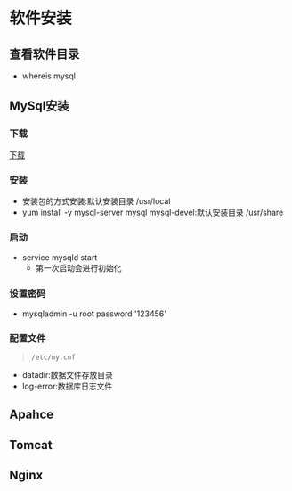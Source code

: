 # 软件安装

## 查看软件目录
  - whereis mysql

## MySql安装
### 下载
  [下载](https://dev.mysql.com/downloads/file/?id=482726)
### 安装
  - 安装包的方式安装:默认安装目录 /usr/local
  - yum install -y mysql-server mysql mysql-devel:默认安装目录 /usr/share
### 启动
  - service mysqld start
    - 第一次启动会进行初始化
### 设置密码
  - mysqladmin -u root password '123456'
### 配置文件
  >`/etc/my.cnf`
  - datadir:数据文件存放目录
  - log-error:数据库日志文件

## Apahce

## Tomcat

## Nginx
